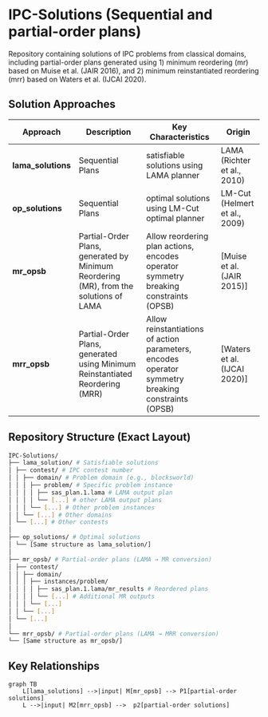 # IPC-Solutions (Sequential and partial-order plans)

Repository containing solutions of IPC problems from classical domains, including partial-order plans generated using 1) minimum reordering (mr) based on Muise et al. (JAIR 2016), and 2) minimum reinstantiated reordering (mrr) based on Waters et al. (IJCAI 2020).
## Solution Approaches

| Approach | Description | Key Characteristics | Origin |
|----------|------------|---------------------|--------|
| **lama_solutions** |  Sequential Plans | satisfiable solutions using LAMA planner | LAMA (Richter et al., 2010)
| **op_solutions** | Sequential Plans | optimal solutions using LM-Cut optimal planner | LM-Cut (Helmert et al., 2009)
| **mr_opsb** | Partial-Order Plans, generated by Minimum Reordering (MR), from the solutions of LAMA | Allow reordering plan actions, encodes operator symmetry breaking constraints (OPSB) | [Muise et al. (JAIR 2015)] 
| **mrr_opsb** |  Partial-Order Plans, generated using Minimum Reinstantiated Reordering (MRR) | Allow reinstantiations of action parameters, encodes operator symmetry breaking constraints (OPSB) | [Waters et al. (IJCAI 2020)] 

## Repository Structure (Exact Layout)
```bash
IPC-Solutions/
├── lama_solution/ # Satisfiable solutions
│ ├── contest/ # IPC contest number
│ │ ├── domain/ # Problem domain (e.g., blocksworld)
│ │ │ ├── problem/ # Specific problem instance
│ │ │ │ ├── sas_plan.1.lama # LAMA output plan
│ │ │ │ └── [...] # other LAMA output plans
│ │ │ └── [...] # Other problem instances
│ │ └── [...] # Other domains
│ └── [...] # Other contests
│
├── op_solutions/ # Optimal solutions
│ └── [Same structure as lama_solution/]
│
├── mr_opsb/ # Partial-order plans (LAMA → MR conversion)
│ ├── contest/
│ │ ├── domain/
│ │ │ ├── instances/problem/
│ │ │ │ ├── sas_plan.1.lama/mr_results # Reordered plans
│ │ │ │ └── [...] # Additional MR outputs
│ │ │ └── [...]
│ │ └── [...]
│ └── [...]
│
└── mrr_opsb/ # Partial-order plans (LAMA → MRR conversion)
└── [Same structure as mr_opsb/]
```
## Key Relationships

```mermaid
graph TB
    L[lama_solutions] -->|input| M[mr_opsb] --> P1[partial-order solutions]
    L -->|input| M2[mrr_opsb] -->  p2[partial-order solutions]
